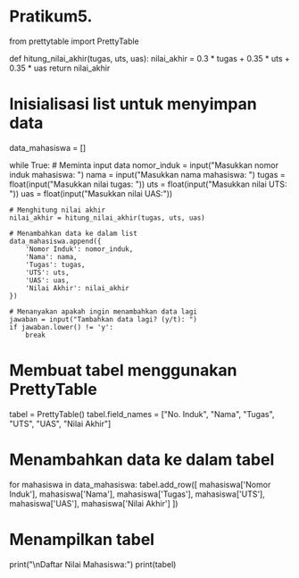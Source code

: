 # Pratikum5.
from prettytable import PrettyTable

def hitung_nilai_akhir(tugas, uts, uas):
    nilai_akhir = 0.3 * tugas + 0.35 * uts + 0.35 * uas
    return nilai_akhir

# Inisialisasi list untuk menyimpan data
data_mahasiswa = []

while True:
    # Meminta input data
    nomor_induk = input("Masukkan nomor induk mahasiswa: ")
    nama = input("Masukkan nama mahasiswa: ")
    tugas = float(input("Masukkan nilai tugas: "))
    uts = float(input("Masukkan nilai UTS: "))
    uas = float(input("Masukkan nilai UAS:"))

    # Menghitung nilai akhir
    nilai_akhir = hitung_nilai_akhir(tugas, uts, uas)

    # Menambahkan data ke dalam list
    data_mahasiswa.append({
        'Nomor Induk': nomor_induk,
        'Nama': nama,
        'Tugas': tugas,
        'UTS': uts,
        'UAS': uas,
        'Nilai Akhir': nilai_akhir
    })

    # Menanyakan apakah ingin menambahkan data lagi
    jawaban = input("Tambahkan data lagi? (y/t): ")
    if jawaban.lower() != 'y':
        break

# Membuat tabel menggunakan PrettyTable
tabel = PrettyTable()
tabel.field_names = ["No. Induk", "Nama", "Tugas", "UTS", "UAS", "Nilai Akhir"]

# Menambahkan data ke dalam tabel
for mahasiswa in data_mahasiswa:
    tabel.add_row([
        mahasiswa['Nomor Induk'],
        mahasiswa['Nama'],
        mahasiswa['Tugas'],
        mahasiswa['UTS'],
        mahasiswa['UAS'],
        mahasiswa['Nilai Akhir']
    ])

# Menampilkan tabel
print("\nDaftar Nilai Mahasiswa:")
print(tabel)


